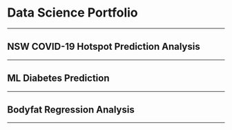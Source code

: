 # Data Science Portfolio
---

## NSW COVID-19 Hotspot Prediction Analysis
---

## ML Diabetes Prediction
---

## Bodyfat Regression Analysis
---


